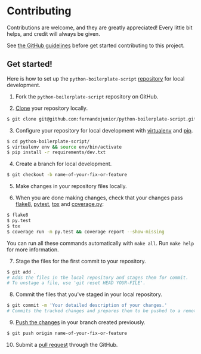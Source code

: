 # Contributing

Contributions are welcome, and they are greatly appreciated! Every little bit helps, and credit will always be given.

See [the GitHub guidelines](https://guides.github.com/activities/contributing-to-open-source/) before get started contributing to this project.

## Get started!

Here is how to set up the `python-boilerplate-script` [repository](https://help.github.com/articles/creating-a-new-repository/) for local development.

1. Fork the `python-boilerplate-script` repository on GitHub.

2. [Clone](https://help.github.com/articles/cloning-a-repository/) your repository locally.

  ```sh
  $ git clone git@github.com:fernandojunior/python-boilerplate-script.git
  ```

3.  Configure your repository for local development with [virtualenv](https://virtualenv.pypa.io/) and [pip](https://pip.pypa.io/).

  ```sh
  $ cd python-boilerplate-script/
  $ virtualenv env && source env/bin/activate
  $ pip install -r requirements/dev.txt
  ```

4. Create a branch for local development.

  ```sh
  $ git checkout -b name-of-your-fix-or-feature
  ```

5. Make changes in your repository files locally.

6. When you are done making changes, check that your changes pass [flake8](https://flake8.readthedocs.org/), [pytest](http://pytest.org/), [tox](https://tox.readthedocs.org/) and [coverage.py](https://coverage.readthedocs.org/):

  ```sh
  $ flake8
  $ py.test
  $ tox
  $ coverage run -m py.test && coverage report --show-missing
  ```

  You can run all these commands automatically with `make all`. Run `make help` for more information.

7. Stage the files for the first commit to your repository.

  ```sh
  $ git add .
  # Adds the files in the local repository and stages them for commit.
  # To unstage a file, use 'git reset HEAD YOUR-FILE'.
  ```

8. Commit the files that you've staged in your local repository.

  ```sh
  $ git commit -m 'Your detailed description of your changes.'
  # Commits the tracked changes and prepares them to be pushed to a remote repository.
  ```

9. [Push the changes](https://help.github.com/articles/pushing-to-a-remote/) in your branch created previously.

  ```sh
  $ git push origin name-of-your-fix-or-feature
  ```

10. Submit a [pull request](https://help.github.com/articles/using-pull-requests/) through the GitHub.
